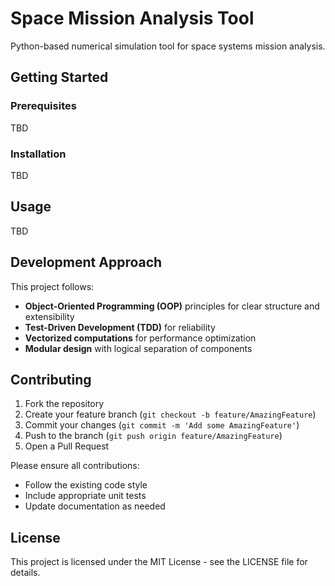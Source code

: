 # Space Mission Analysis Tool

Python-based numerical simulation tool for space systems mission analysis.

## Getting Started

### Prerequisites

TBD

### Installation

TBD

## Usage

TBD

## Development Approach

This project follows:
- **Object-Oriented Programming (OOP)** principles for clear structure and extensibility
- **Test-Driven Development (TDD)** for reliability
- **Vectorized computations** for performance optimization
- **Modular design** with logical separation of components

## Contributing

1. Fork the repository
2. Create your feature branch (`git checkout -b feature/AmazingFeature`)
3. Commit your changes (`git commit -m 'Add some AmazingFeature'`)
4. Push to the branch (`git push origin feature/AmazingFeature`)
5. Open a Pull Request

Please ensure all contributions:
- Follow the existing code style
- Include appropriate unit tests
- Update documentation as needed

## License

This project is licensed under the MIT License - see the LICENSE file for details.